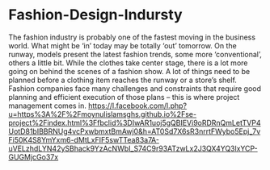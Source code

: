 # Fashion-Design-Indursty
The fashion industry is probably one of the fastest moving in the business world. What might be ‘in’ today may be totally ‘out’ tomorrow. On the runway, models present the latest fashion trends, some more ‘conventional’, others a little bit. While the clothes take center stage, there is a lot more going on behind the scenes of a fashion show. A lot of things need to be planned before a clothing item reaches the runway or a store’s shelf. Fashion companies face many challenges and constraints that require good planning and efficient execution of those plans – this is where project management comes in.
https://l.facebook.com/l.php?u=https%3A%2F%2Fmoynulislamsghs.github.io%2Fse-project%2Findex.html%3Ffbclid%3DIwAR1uoj5gQBIEVi9oRDRnQmLetTVP4UotD81bIBBRNUg4vcPxwbmxtBmAwj0&h=AT0Sd7X6sR3nrrtFWybo5Epj_7vFi50K4S8YmYxm6-dMtLxFIF5swTTea83a7A-uVELzhdLYN42ySBhack9YzAcNWbI_S74C9r93ATzwLx2J3QX4YQ3lxYCP-GUGMjcGo37x
